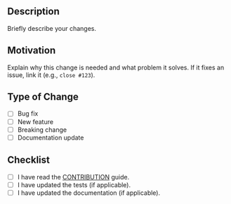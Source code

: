 ## Description
Briefly describe your changes.

## Motivation
Explain why this change is needed and what problem it solves.
If it fixes an issue, link it (e.g., `close #123`).

## Type of Change
- [ ] Bug fix
- [ ] New feature
- [ ] Breaking change
- [ ] Documentation update

## Checklist
- [ ] I have read the [CONTRIBUTION](https://github.com/EfficientMoE/MoE-Infinity/blob/main/CONTRIBUTING.md) guide.
- [ ] I have updated the tests (if applicable).
- [ ] I have updated the documentation (if applicable).
